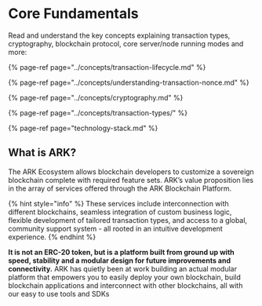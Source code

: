 # Core Fundamentals

Read and understand the key concepts explaining transaction types, cryptography, blockchain protocol, core server/node running modes and more:

{% page-ref page="../concepts/transaction-lifecycle.md" %}

{% page-ref page="../concepts/understanding-transaction-nonce.md" %}

{% page-ref page="../concepts/cryptography.md" %}

{% page-ref page="../concepts/transaction-types/" %}

{% page-ref page="technology-stack.md" %}

## What is ARK?

The ARK Ecosystem allows blockchain developers to customize a sovereign blockchain complete with required feature sets. ARK’s value proposition lies in the array of services offered through the ARK Blockchain Platform. 

{% hint style="info" %}
These services include interconnection with different blockchains, seamless integration of custom business logic, flexible development of tailored transaction types, and access to a global, community support system - all rooted in an intuitive development experience.
{% endhint %}

**It is not an ERC-20 token, but is a platform built from ground up with speed, stability and a modular design for future improvements and connectivity.** ARK has quietly been at work building an actual modular platform that empowers you to easily deploy your own blockchain, build blockchain applications and interconnect with other blockchains, all with our easy to use tools and SDKs


